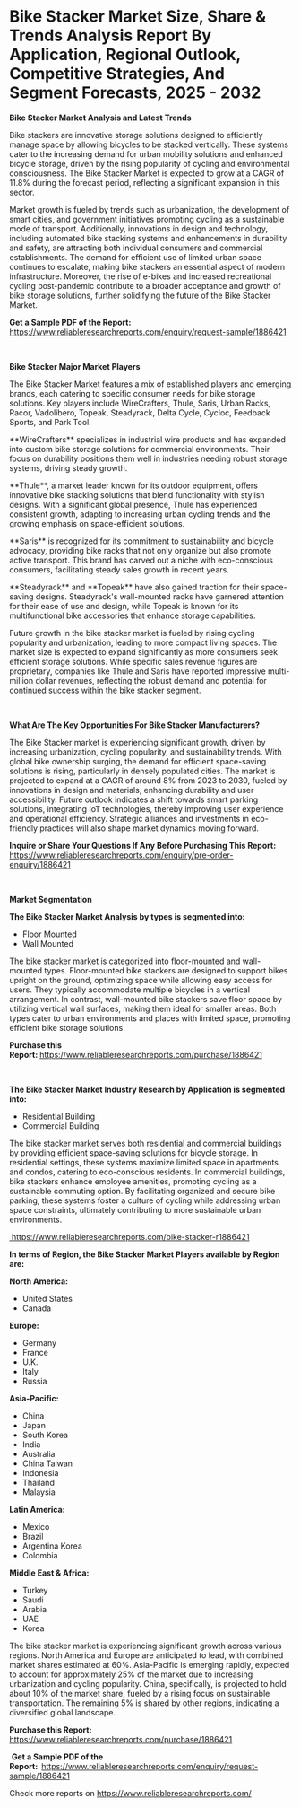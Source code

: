 <p><h1>Bike Stacker Market Size, Share & Trends Analysis Report By Application, Regional Outlook, Competitive Strategies, And Segment Forecasts, 2025 - 2032</h1></p><p><strong>Bike Stacker Market Analysis and Latest Trends</strong></p>
<p><p>Bike stackers are innovative storage solutions designed to efficiently manage space by allowing bicycles to be stacked vertically. These systems cater to the increasing demand for urban mobility solutions and enhanced bicycle storage, driven by the rising popularity of cycling and environmental consciousness. The Bike Stacker Market is expected to grow at a CAGR of 11.8% during the forecast period, reflecting a significant expansion in this sector.</p><p>Market growth is fueled by trends such as urbanization, the development of smart cities, and government initiatives promoting cycling as a sustainable mode of transport. Additionally, innovations in design and technology, including automated bike stacking systems and enhancements in durability and safety, are attracting both individual consumers and commercial establishments. The demand for efficient use of limited urban space continues to escalate, making bike stackers an essential aspect of modern infrastructure. Moreover, the rise of e-bikes and increased recreational cycling post-pandemic contribute to a broader acceptance and growth of bike storage solutions, further solidifying the future of the Bike Stacker Market.</p></p>
<p><strong>Get a Sample PDF of the Report:&nbsp;</strong> <a href="https://www.reliableresearchreports.com/enquiry/request-sample/1886421?utm_campaign=3084&utm_medium=2&utm_source=Github&utm_content=ia&utm_term=05042025&utm_id=bike-stacker">https://www.reliableresearchreports.com/enquiry/request-sample/1886421</a></p>
<p>&nbsp;</p>
<p><strong>Bike Stacker Major Market Players</strong></p>
<p><p>The Bike Stacker Market features a mix of established players and emerging brands, each catering to specific consumer needs for bike storage solutions. Key players include WireCrafters, Thule, Saris, Urban Racks, Racor, Vadolibero, Topeak, Steadyrack, Delta Cycle, Cycloc, Feedback Sports, and Park Tool. </p><p>**WireCrafters** specializes in industrial wire products and has expanded into custom bike storage solutions for commercial environments. Their focus on durability positions them well in industries needing robust storage systems, driving steady growth.</p><p>**Thule**, a market leader known for its outdoor equipment, offers innovative bike stacking solutions that blend functionality with stylish designs. With a significant global presence, Thule has experienced consistent growth, adapting to increasing urban cycling trends and the growing emphasis on space-efficient solutions.</p><p>**Saris** is recognized for its commitment to sustainability and bicycle advocacy, providing bike racks that not only organize but also promote active transport. This brand has carved out a niche with eco-conscious consumers, facilitating steady sales growth in recent years.</p><p>**Steadyrack** and **Topeak** have also gained traction for their space-saving designs. Steadyrack's wall-mounted racks have garnered attention for their ease of use and design, while Topeak is known for its multifunctional bike accessories that enhance storage capabilities.</p><p>Future growth in the bike stacker market is fueled by rising cycling popularity and urbanization, leading to more compact living spaces. The market size is expected to expand significantly as more consumers seek efficient storage solutions. While specific sales revenue figures are proprietary, companies like Thule and Saris have reported impressive multi-million dollar revenues, reflecting the robust demand and potential for continued success within the bike stacker segment.</p></p>
<p>&nbsp;</p>
<p><strong>What Are The Key Opportunities For Bike Stacker Manufacturers?</strong></p>
<p><p>The Bike Stacker market is experiencing significant growth, driven by increasing urbanization, cycling popularity, and sustainability trends. With global bike ownership surging, the demand for efficient space-saving solutions is rising, particularly in densely populated cities. The market is projected to expand at a CAGR of around 8% from 2023 to 2030, fueled by innovations in design and materials, enhancing durability and user accessibility. Future outlook indicates a shift towards smart parking solutions, integrating IoT technologies, thereby improving user experience and operational efficiency. Strategic alliances and investments in eco-friendly practices will also shape market dynamics moving forward.</p></p>
<p><strong>Inquire or Share Your Questions If Any Before Purchasing This Report:</strong> <a href="https://www.reliableresearchreports.com/enquiry/pre-order-enquiry/1886421?utm_campaign=3084&utm_medium=2&utm_source=Github&utm_content=ia&utm_term=05042025&utm_id=bike-stacker">https://www.reliableresearchreports.com/enquiry/pre-order-enquiry/1886421</a></p>
<p>&nbsp;</p>
<p><strong>Market Segmentation</strong></p>
<p><strong>The Bike Stacker Market Analysis by types is segmented into:</strong></p>
<p><ul><li>Floor Mounted</li><li>Wall Mounted</li></ul></p>
<p><p>The bike stacker market is categorized into floor-mounted and wall-mounted types. Floor-mounted bike stackers are designed to support bikes upright on the ground, optimizing space while allowing easy access for users. They typically accommodate multiple bicycles in a vertical arrangement. In contrast, wall-mounted bike stackers save floor space by utilizing vertical wall surfaces, making them ideal for smaller areas. Both types cater to urban environments and places with limited space, promoting efficient bike storage solutions.</p></p>
<p><strong>Purchase this Report:&nbsp;</strong><a href="https://www.reliableresearchreports.com/purchase/1886421?utm_campaign=3084&utm_medium=2&utm_source=Github&utm_content=ia&utm_term=05042025&utm_id=bike-stacker">https://www.reliableresearchreports.com/purchase/1886421</a></p>
<p>&nbsp;</p>
<p><strong>The Bike Stacker Market Industry Research by Application is segmented into:</strong></p>
<p><ul><li>Residential Building</li><li>Commercial Building</li></ul></p>
<p><p>The bike stacker market serves both residential and commercial buildings by providing efficient space-saving solutions for bicycle storage. In residential settings, these systems maximize limited space in apartments and condos, catering to eco-conscious residents. In commercial buildings, bike stackers enhance employee amenities, promoting cycling as a sustainable commuting option. By facilitating organized and secure bike parking, these systems foster a culture of cycling while addressing urban space constraints, ultimately contributing to more sustainable urban environments.</p></p>
<p><a href="https://www.reliableresearchreports.com/bike-stacker-r1886421?utm_campaign=3084&utm_medium=2&utm_source=Github&utm_content=ia&utm_term=05042025&utm_id=bike-stacker">&nbsp;https://www.reliableresearchreports.com/bike-stacker-r1886421</a></p>
<p><strong>In terms of Region, the Bike Stacker Market Players available by Region are:</strong></p>
<p>
    <p> <strong> North America: </strong>
        <ul>
            <li>United States</li>
            <li>Canada</li>
        </ul>
        </p> 
    <p> <strong> Europe: </strong>
        <ul>
            <li>Germany</li>
            <li>France</li>
            <li>U.K.</li>
            <li>Italy</li>
            <li>Russia</li>
        </ul>
        </p> 
    <p> <strong> Asia-Pacific: </strong>
        <ul>
            <li>China</li>
            <li>Japan</li>
            <li>South Korea</li>
            <li>India</li>
            <li>Australia</li>
            <li>China Taiwan</li>
            <li>Indonesia</li>
            <li>Thailand</li>
            <li>Malaysia</li>
        </ul>
        </p> 
    <p> <strong> Latin America: </strong>
        <ul>
            <li>Mexico</li>
            <li>Brazil</li>
            <li>Argentina Korea</li>
            <li>Colombia</li>
        </ul>
        </p> 
    <p> <strong> Middle East & Africa: </strong>
        <ul>
            <li>Turkey</li>
            <li>Saudi</li>
            <li>Arabia</li>
            <li>UAE</li>
            <li>Korea</li>
        </ul>
    </p>
    </p>
<p><p>The bike stacker market is experiencing significant growth across various regions. North America and Europe are anticipated to lead, with combined market shares estimated at 60%. Asia-Pacific is emerging rapidly, expected to account for approximately 25% of the market due to increasing urbanization and cycling popularity. China, specifically, is projected to hold about 10% of the market share, fueled by a rising focus on sustainable transportation. The remaining 5% is shared by other regions, indicating a diversified global landscape.</p></p>
<p><strong>Purchase this Report: </strong><a href="https://www.reliableresearchreports.com/purchase/1886421?utm_campaign=3084&utm_medium=2&utm_source=Github&utm_content=ia&utm_term=05042025&utm_id=bike-stacker">https://www.reliableresearchreports.com/purchase/1886421</a></p>
<p>&nbsp;<strong>Get a Sample PDF of the Report:&nbsp;&nbsp;</strong><a href="https://www.reliableresearchreports.com/enquiry/request-sample/1886421?utm_campaign=3084&utm_medium=2&utm_source=Github&utm_content=ia&utm_term=05042025&utm_id=bike-stacker">https://www.reliableresearchreports.com/enquiry/request-sample/1886421</a></p>
<p><strong></strong></p>
<p>Check more reports on <a href="https://www.reliableresearchreports.com/?utm_campaign=3084&utm_medium=2&utm_source=Github&utm_content=ia&utm_term=05042025&utm_id=bike-stacker">https://www.reliableresearchreports.com/</a></p>